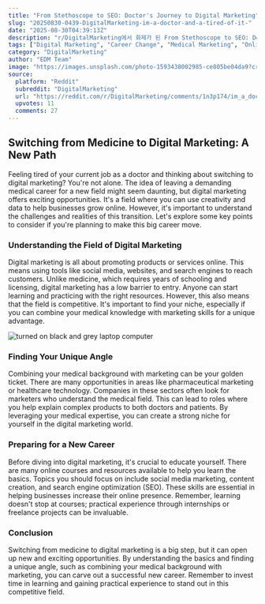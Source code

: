 ```yaml
---
title: "From Stethoscope to SEO: Doctor's Journey to Digital Marketing"
slug: "20250830-0439-DigitalMarketing-im-a-doctor-and-a-tired-of-it-"
date: "2025-08-30T04:39:13Z"
description: "r/DigitalMarketing에서 화제가 된 From Stethoscope to SEO: Doctor's Journey to Digital Marketing에 대한 깊이 있는 분석과 인사이트"
tags: ["Digital Marketing", "Career Change", "Medical Marketing", "Online Learning"]
category: "DigitalMarketing"
author: "EDM Team"
image: "https://images.unsplash.com/photo-1593438002985-ce805be04da9?crop=entropy&cs=tinysrgb&fit=max&fm=jpg&ixid=M3w3OTU0NDF8MHwxfHNlYXJjaHwxM3x8c2VvfGVufDF8MHx8fDE3NTY1Mjg3NDR8MA&ixlib=rb-4.1.0&q=80&w=1080"
source:
  platform: "Reddit"
  subreddit: "DigitalMarketing"
  url: "https://reddit.com/r/DigitalMarketing/comments/1n3p174/im_a_doctor_and_a_tired_of_it_i_want_to_learn/"
  upvotes: 11
  comments: 27
---
```


## Switching from Medicine to Digital Marketing: A New Path

Feeling tired of your current job as a doctor and thinking about switching to digital marketing? You're not alone. The idea of leaving a demanding medical career for a new field might seem daunting, but digital marketing offers exciting opportunities. It's a field where you can use creativity and data to help businesses grow online. However, it's important to understand the challenges and realities of this transition. Let's explore some key points to consider if you're planning to make this big career move.

### Understanding the Field of Digital Marketing

Digital marketing is all about promoting products or services online. This means using tools like social media, websites, and search engines to reach customers. Unlike medicine, which requires years of schooling and licensing, digital marketing has a low barrier to entry. Anyone can start learning and practicing with the right resources. However, this also means that the field is competitive. It's important to find your niche, especially if you can combine your medical knowledge with marketing skills for a unique advantage.

![turned on black and grey laptop computer](https://images.unsplash.com/photo-1504868584819-f8e8b4b6d7e3?crop=entropy&cs=tinysrgb&fit=max&fm=jpg&ixid=M3w3OTU0NDF8MHwxfHNlYXJjaHw0M3x8ZGlnaXRhbCUyMG1hcmtldGluZ3xlbnwxfDB8fHwxNzU2NTI4NzQ1fDA&ixlib=rb-4.1.0&q=80&w=1080)

### Finding Your Unique Angle

Combining your medical background with marketing can be your golden ticket. There are many opportunities in areas like pharmaceutical marketing or healthcare technology. Companies in these sectors often look for marketers who understand the medical field. This can lead to roles where you help explain complex products to both doctors and patients. By leveraging your medical expertise, you can create a strong niche for yourself in the digital marketing world.

### Preparing for a New Career

Before diving into digital marketing, it's crucial to educate yourself. There are many online courses and resources available to help you learn the basics. Topics you should focus on include social media marketing, content creation, and search engine optimization (SEO). These skills are essential in helping businesses increase their online presence. Remember, learning doesn't stop at courses; practical experience through internships or freelance projects can be invaluable.

### Conclusion

Switching from medicine to digital marketing is a big step, but it can open up new and exciting opportunities. By understanding the basics and finding a unique angle, such as combining your medical background with marketing, you can carve out a successful new career. Remember to invest time in learning and gaining practical experience to stand out in this competitive field.